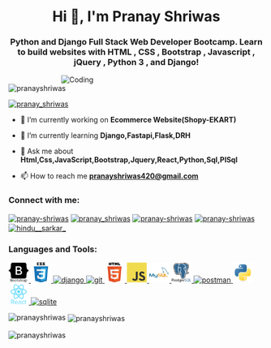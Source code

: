<h1 align="center">Hi 👋, I'm Pranay Shriwas</h1>
<h3 align="center">Python and Django Full Stack Web Developer Bootcamp. Learn to build websites with HTML , CSS , Bootstrap , Javascript , jQuery , Python 3 , and Django!</h3>
<img align='right' alt='Coding' width=400 src='https://camo.githubusercontent.com/880fa5e043822807bcf0819cfe2514333c08a58e052419fd7dd37177f1470c52/68747470733a2f2f6d69726f2e6d656469756d2e636f6d2f6d61782f3835302f312a7a566e574a7479474f585f6b5549446d3663634366512e676966'>

<p align="left"> <img src="https://komarev.com/ghpvc/?username=pranayshriwas&label=Profile%20views&color=0e75b6&style=flat" alt="pranayshriwas" /> </p>

<p align="left"> <a href="https://twitter.com/pranay_shriwas" target="blank"><img src="https://img.shields.io/twitter/follow/pranay_shriwas?logo=twitter&style=for-the-badge" alt="pranay_shriwas" /></a> </p>

- 🔭 I’m currently working on **Ecommerce Website(Shopy-EKART)**

- 🌱 I’m currently learning **Django,Fastapi,Flask,DRH**

- 💬 Ask me about **Html,Css,JavaScript,Bootstrap,Jquery,React,Python,Sql,PlSql**

- 📫 How to reach me **pranayshriwas420@gmail.com**

<h3 align="left">Connect with me:</h3>
<p align="left">
<a href="https://codepen.io/pranay-shriwas" target="blank"><img align="center" src="https://raw.githubusercontent.com/rahuldkjain/github-profile-readme-generator/master/src/images/icons/Social/codepen.svg" alt="pranay-shriwas" height="30" width="40" /></a>
<a href="https://twitter.com/pranay_shriwas" target="blank"><img align="center" src="https://raw.githubusercontent.com/rahuldkjain/github-profile-readme-generator/master/src/images/icons/Social/twitter.svg" alt="pranay_shriwas" height="30" width="40" /></a>
<a href="https://linkedin.com/in/pranay-shriwas" target="blank"><img align="center" src="https://raw.githubusercontent.com/rahuldkjain/github-profile-readme-generator/master/src/images/icons/Social/linked-in-alt.svg" alt="pranay-shriwas" height="30" width="40" /></a>
<a href="https://stackoverflow.com/users/pranay-shriwas" target="blank"><img align="center" src="https://raw.githubusercontent.com/rahuldkjain/github-profile-readme-generator/master/src/images/icons/Social/stack-overflow.svg" alt="pranay-shriwas" height="30" width="40" /></a>
<a href="https://instagram.com/hindu__sarkar_" target="blank"><img align="center" src="https://raw.githubusercontent.com/rahuldkjain/github-profile-readme-generator/master/src/images/icons/Social/instagram.svg" alt="hindu__sarkar_" height="30" width="40" /></a>
</p>

<h3 align="left">Languages and Tools:</h3>
<p align="left"> <a href="https://getbootstrap.com" target="_blank" rel="noreferrer"> <img src="https://raw.githubusercontent.com/devicons/devicon/master/icons/bootstrap/bootstrap-plain-wordmark.svg" alt="bootstrap" width="40" height="40"/> </a> <a href="https://www.w3schools.com/css/" target="_blank" rel="noreferrer"> <img src="https://raw.githubusercontent.com/devicons/devicon/master/icons/css3/css3-original-wordmark.svg" alt="css3" width="40" height="40"/> </a> <a href="https://www.djangoproject.com/" target="_blank" rel="noreferrer"> <img src="https://cdn.worldvectorlogo.com/logos/django.svg" alt="django" width="40" height="40"/> </a> <a href="https://git-scm.com/" target="_blank" rel="noreferrer"> <img src="https://www.vectorlogo.zone/logos/git-scm/git-scm-icon.svg" alt="git" width="40" height="40"/> </a> <a href="https://www.w3.org/html/" target="_blank" rel="noreferrer"> <img src="https://raw.githubusercontent.com/devicons/devicon/master/icons/html5/html5-original-wordmark.svg" alt="html5" width="40" height="40"/> </a> <a href="https://developer.mozilla.org/en-US/docs/Web/JavaScript" target="_blank" rel="noreferrer"> <img src="https://raw.githubusercontent.com/devicons/devicon/master/icons/javascript/javascript-original.svg" alt="javascript" width="40" height="40"/> </a> <a href="https://www.mysql.com/" target="_blank" rel="noreferrer"> <img src="https://raw.githubusercontent.com/devicons/devicon/master/icons/mysql/mysql-original-wordmark.svg" alt="mysql" width="40" height="40"/> </a> <a href="https://www.postgresql.org" target="_blank" rel="noreferrer"> <img src="https://raw.githubusercontent.com/devicons/devicon/master/icons/postgresql/postgresql-original-wordmark.svg" alt="postgresql" width="40" height="40"/> </a> <a href="https://postman.com" target="_blank" rel="noreferrer"> <img src="https://www.vectorlogo.zone/logos/getpostman/getpostman-icon.svg" alt="postman" width="40" height="40"/> </a> <a href="https://www.python.org" target="_blank" rel="noreferrer"> <img src="https://raw.githubusercontent.com/devicons/devicon/master/icons/python/python-original.svg" alt="python" width="40" height="40"/> </a> <a href="https://reactjs.org/" target="_blank" rel="noreferrer"> <img src="https://raw.githubusercontent.com/devicons/devicon/master/icons/react/react-original-wordmark.svg" alt="react" width="40" height="40"/> </a> <a href="https://www.sqlite.org/" target="_blank" rel="noreferrer"> <img src="https://www.vectorlogo.zone/logos/sqlite/sqlite-icon.svg" alt="sqlite" width="40" height="40"/> </a> </p>

<p><img align="left" src="https://github-readme-stats.vercel.app/api/top-langs?username=pranayshriwas&show_icons=true&locale=en&layout=compact" alt="pranayshriwas" /></p>

<p>&nbsp;<img align="center" src="https://github-readme-stats.vercel.app/api?username=pranayshriwas&show_icons=true&locale=en" alt="pranayshriwas" /></p>

<p><img align="center" src="https://github-readme-streak-stats.herokuapp.com/?user=pranayshriwas&" alt="pranayshriwas" /></p>
